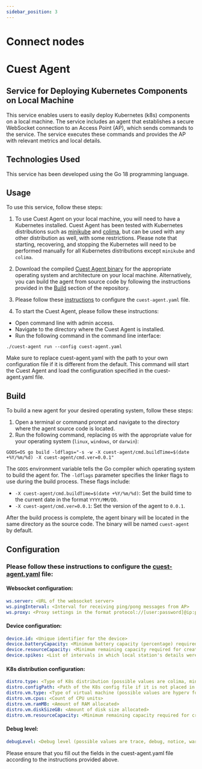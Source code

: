 ```yaml
---
sidebar_position: 3
---
```


# Connect nodes
# Cuest Agent

## Service for Deploying Kubernetes Components on Local Machine

This service enables users to easily deploy Kubernetes (k8s) components on a local machine. The service includes an agent that establishes a secure WebSocket connection to an Access Point (AP), which sends commands to the service. The service executes these commands and provides the AP with relevant metrics and local details.

## Technologies Used

This service has been developed using the Go 18 programming language.

## Usage

To use this service, follow these steps:

1. To use Cuest Agent on your local machine, you will need to have a Kubernetes installed. Cuest Agent has been tested with Kubernetes distributions such as [minikube](https://minikube.sigs.k8s.io/docs/start/) and [colima](https://github.com/abiosoft/colima#installation), but can be used with any other distribution as well, with some restrictions. Please note that starting, recovering, and stopping the Kubernetes will need to be performed manually for all Kubernetes distributions except `minikube` and `colima`.

2. Download the compiled [Cuest Agent binary](https://github.com/Cuest-IO/cuest-agent/releases) for the appropriate operating system and architecture on your local machine. Alternatively, you can build the agent from source code by following the instructions provided in the [Build](https://github.com/Cuest-IO/cuest-agent#build) section of the repository.

3. Please follow these [instructions](https://github.com/Cuest-IO/cuest-agent#configuration) to configure the `cuest-agent.yaml` file.

4. To start the Cuest Agent, please follow these instructions:
- Open command line with admin access.
- Navigate to the directory where the Cuest Agent is installed.
- Run the following command in the command line interface:
```shell
./cuest-agent run --config cuest-agent.yaml
```
Make sure to replace cuest-agent.yaml with the path to your own configuration file if it is different from the default. This command will start the Cuest Agent and load the configuration specified in the cuest-agent.yaml file.

## Build

To build a new agent for your desired operating system, follow these steps:

1. Open a terminal or command prompt and navigate to the directory where the agent source code is located.
2. Run the following command, replacing `OS` with the appropriate value for your operating system (`linux`, `windows`, or `darwin`):

```shell
GOOS=OS go build -ldflags="-s -w -X cuest-agent/cmd.buildTime=$(date +%Y/%m/%d) -X cuest-agent/cmd.ver=0.0.1"
```

The `GOOS` environment variable tells the Go compiler which operating system to build the agent for. The `-ldflags` parameter specifies the linker flags to use during the build process. These flags include:

- `-X cuest-agent/cmd.buildTime=$(date +%Y/%m/%d)`: Set the build time to the current date in the format `YYYY/MM/DD`.
- `-X cuest-agent/cmd.ver=0.0.1`: Set the version of the agent to `0.0.1`.

After the build process is complete, the agent binary will be located in the same directory as the source code. The binary will be named `cuest-agent` by default.

## Configuration
### Please follow these instructions to configure the [cuest-agent.yaml](https://github.com/Cuest-IO/cuest-agent/blob/main/cuest-agent.yaml) file:

#### Websocket configuration:
```yaml
ws.server: <URL of the websocket server>
ws.pingInterval: <Interval for receiving ping/pong messages from AP>
ws.proxy: <Proxy settings in the format protocol://[user:password]@ip:port, if applicable>
```

#### Device configuration:
```yaml
device.id: <Unique identifier for the device>
device.batteryCapacity: <Minimum battery capacity (percentage) required for creating components in k8s>
device.resourceCapacity: <Minimum remaining capacity required for creating components in k8s>
device.spikes: <List of intervals in which local station's details were updated>
```

#### K8s distribution configuration:
```yaml
distro.type: <Type of K8s distribution (possible values are colima, minikube, and none)>
distro.configPath: <Path of the K8s config file if it is not placed in $HOME/.kube>
distro.vm.type: <Type of virtual machine (possible values are hyperv for Windows, lima for Linux, macOS and colima distro, and none to disable VM configuration)>
distro.vm.cpus: <Count of CPU units>
distro.vm.ramMB: <Amount of RAM allocated>
distro.vm.diskSizeGB: <Amount of disk size allocated>
distro.vm.resourceCapacity: <Minimum remaining capacity required for creating components in k8s in the VM>
```

#### Debug level:
```yaml
debugLevel: <Debug level (possible values are trace, debug, notice, warning, and error)>
```

Please ensure that you fill out the fields in the cuest-agent.yaml file according to the instructions provided above.

